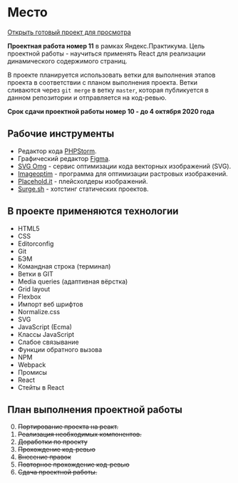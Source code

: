 # Место

[Открыть готовый проект для просмотра](http://eatable-title.surge.sh/)

**Проектная работа номер 11** в рамках Яндекс.Практикума. Цель проектной работы - научиться применять React для реализации динамического содержимого страниц.

В проекте планируется использовать ветки для выполнения этапов проекта в соответствии с планом выполнения проекта.
Ветки сливаются через `git merge` в ветку `master`, которая публикуется в данном репозитории и отправляется на код-ревью.

__Срок сдачи проектной работы номер 10 - до 4 октября 2020 года__

## Рабочие инструменты

* Редактор кода [PHPStorm](https://jetbrains.com).
* Графический редактор [Figma](https://www.figma.com/).
* [SVG Omg](https://jakearchibald.github.io/svgomg/) - сервис оптимизации кода векторных изображений (SVG).
* [Imageoptim](https://imageoptim.com/) - программа для оптимизации растровых изображений.
* [Placehold.it](https://placeholder.com/) - плейсхолдеры изображений.
* [Surge.sh](http://surge.sh/) - хотстинг статических проектов.

## В проекте применяются технологии

* HTML5
* CSS
* Editorconfig
* Git
* БЭМ
* Командная строка (терминал)
* Ветки в GIT
* Media queries (адаптивная вёрстка)
* Grid layout
* Flexbox
* Импорт веб шрифтов
* Normalize.css
* SVG
* JavaScript (Ecma)
* Классы JavaScript
* Слабое связывание
* Функции обратного вызова
* NPM
* Webpack
* Промисы
* React
* Стейты в React

## План выполнения проектной работы

0. ~~Портирование проекта на реакт.~~
1. ~~Реализация необходимых компонентов.~~
2. ~~Доработки по проекту~~
2. ~~Прохождение код-ревью~~
2. ~~Внесение правок~~
3. ~~Повторное прохождение код-ревью~~
5. ~~Сдача проектной работы.~~
